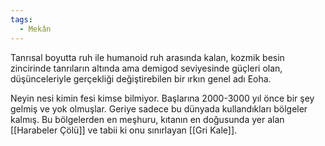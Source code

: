```yaml
---  
tags:  
  - Mekân  
---  
```

Tanrısal boyutta ruh ile humanoid ruh arasında kalan, kozmik besin zincirinde tanrıların altında ama demigod seviyesinde güçleri olan, düşünceleriyle gerçekliği değiştirebilen bir ırkın genel adı Eoha.  
  
Neyin nesi kimin fesi kimse bilmiyor. Başlarına 2000-3000 yıl önce bir şey gelmiş ve yok olmuşlar. Geriye sadece bu dünyada kullandıkları bölgeler kalmış. Bu bölgelerden en meşhuru, kıtanın en doğusunda yer alan [[Harabeler Çölü]] ve tabii ki onu sınırlayan [[Gri Kale]].